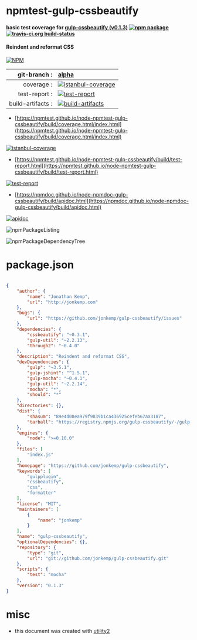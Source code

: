 # npmtest-gulp-cssbeautify

#### basic test coverage for  [gulp-cssbeautify (v0.1.3)](https://github.com/jonkemp/gulp-cssbeautify)  [![npm package](https://img.shields.io/npm/v/npmtest-gulp-cssbeautify.svg?style=flat-square)](https://www.npmjs.org/package/npmtest-gulp-cssbeautify) [![travis-ci.org build-status](https://api.travis-ci.org/npmtest/node-npmtest-gulp-cssbeautify.svg)](https://travis-ci.org/npmtest/node-npmtest-gulp-cssbeautify)

#### Reindent and reformat CSS

[![NPM](https://nodei.co/npm/gulp-cssbeautify.png?downloads=true&downloadRank=true&stars=true)](https://www.npmjs.com/package/gulp-cssbeautify)

| git-branch : | [alpha](https://github.com/npmtest/node-npmtest-gulp-cssbeautify/tree/alpha)|
|--:|:--|
| coverage : | [![istanbul-coverage](https://npmtest.github.io/node-npmtest-gulp-cssbeautify/build/coverage.badge.svg)](https://npmtest.github.io/node-npmtest-gulp-cssbeautify/build/coverage.html/index.html)|
| test-report : | [![test-report](https://npmtest.github.io/node-npmtest-gulp-cssbeautify/build/test-report.badge.svg)](https://npmtest.github.io/node-npmtest-gulp-cssbeautify/build/test-report.html)|
| build-artifacts : | [![build-artifacts](https://npmtest.github.io/node-npmtest-gulp-cssbeautify/glyphicons_144_folder_open.png)](https://github.com/npmtest/node-npmtest-gulp-cssbeautify/tree/gh-pages/build)|

- [https://npmtest.github.io/node-npmtest-gulp-cssbeautify/build/coverage.html/index.html](https://npmtest.github.io/node-npmtest-gulp-cssbeautify/build/coverage.html/index.html)

[![istanbul-coverage](https://npmtest.github.io/node-npmtest-gulp-cssbeautify/build/screenCapture.buildCi.browser.%252Ftmp%252Fbuild%252Fcoverage.lib.html.png)](https://npmtest.github.io/node-npmtest-gulp-cssbeautify/build/coverage.html/index.html)

- [https://npmtest.github.io/node-npmtest-gulp-cssbeautify/build/test-report.html](https://npmtest.github.io/node-npmtest-gulp-cssbeautify/build/test-report.html)

[![test-report](https://npmtest.github.io/node-npmtest-gulp-cssbeautify/build/screenCapture.buildCi.browser.%252Ftmp%252Fbuild%252Ftest-report.html.png)](https://npmtest.github.io/node-npmtest-gulp-cssbeautify/build/test-report.html)

- [https://npmdoc.github.io/node-npmdoc-gulp-cssbeautify/build/apidoc.html](https://npmdoc.github.io/node-npmdoc-gulp-cssbeautify/build/apidoc.html)

[![apidoc](https://npmdoc.github.io/node-npmdoc-gulp-cssbeautify/build/screenCapture.buildCi.browser.%252Ftmp%252Fbuild%252Fapidoc.html.png)](https://npmdoc.github.io/node-npmdoc-gulp-cssbeautify/build/apidoc.html)

![npmPackageListing](https://npmtest.github.io/node-npmtest-gulp-cssbeautify/build/screenCapture.npmPackageListing.svg)

![npmPackageDependencyTree](https://npmtest.github.io/node-npmtest-gulp-cssbeautify/build/screenCapture.npmPackageDependencyTree.svg)



# package.json

```json

{
    "author": {
        "name": "Jonathan Kemp",
        "url": "http://jonkemp.com"
    },
    "bugs": {
        "url": "https://github.com/jonkemp/gulp-cssbeautify/issues"
    },
    "dependencies": {
        "cssbeautify": "~0.3.1",
        "gulp-util": "~2.2.13",
        "through2": "~0.4.0"
    },
    "description": "Reindent and reformat CSS",
    "devDependencies": {
        "gulp": "~3.5.1",
        "gulp-jshint": "^1.5.1",
        "gulp-mocha": "~0.4.1",
        "gulp-util": "~2.2.14",
        "mocha": "*",
        "should": "*"
    },
    "directories": {},
    "dist": {
        "shasum": "89e4d08ea979f9839b1ca436925cefeb67aa3187",
        "tarball": "https://registry.npmjs.org/gulp-cssbeautify/-/gulp-cssbeautify-0.1.3.tgz"
    },
    "engines": {
        "node": ">=0.10.0"
    },
    "files": [
        "index.js"
    ],
    "homepage": "https://github.com/jonkemp/gulp-cssbeautify",
    "keywords": [
        "gulpplugin",
        "cssbeautify",
        "css",
        "formatter"
    ],
    "license": "MIT",
    "maintainers": [
        {
            "name": "jonkemp"
        }
    ],
    "name": "gulp-cssbeautify",
    "optionalDependencies": {},
    "repository": {
        "type": "git",
        "url": "git://github.com/jonkemp/gulp-cssbeautify.git"
    },
    "scripts": {
        "test": "mocha"
    },
    "version": "0.1.3"
}
```



# misc
- this document was created with [utility2](https://github.com/kaizhu256/node-utility2)
